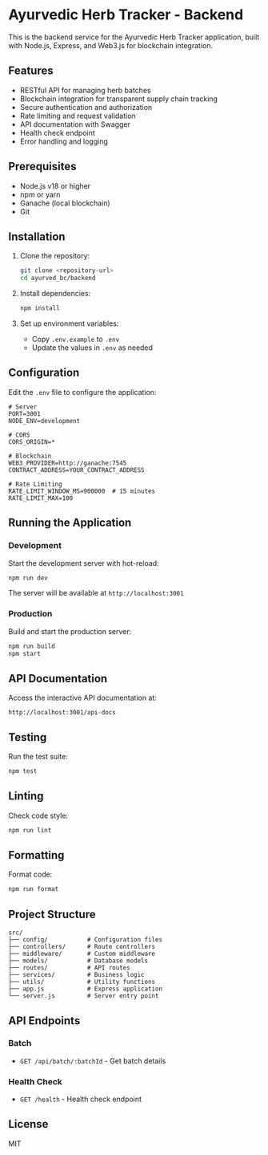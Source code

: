 # Ayurvedic Herb Tracker - Backend

This is the backend service for the Ayurvedic Herb Tracker application, built with Node.js, Express, and Web3.js for blockchain integration.

## Features

- RESTful API for managing herb batches
- Blockchain integration for transparent supply chain tracking
- Secure authentication and authorization
- Rate limiting and request validation
- API documentation with Swagger
- Health check endpoint
- Error handling and logging

## Prerequisites

- Node.js v18 or higher
- npm or yarn
- Ganache (local blockchain)
- Git

## Installation

1. Clone the repository:
   ```bash
   git clone <repository-url>
   cd ayurved_bc/backend
   ```

2. Install dependencies:
   ```bash
   npm install
   ```

3. Set up environment variables:
   - Copy `.env.example` to `.env`
   - Update the values in `.env` as needed

## Configuration

Edit the `.env` file to configure the application:

```env
# Server
PORT=3001
NODE_ENV=development

# CORS
CORS_ORIGIN=*

# Blockchain
WEB3_PROVIDER=http://ganache:7545
CONTRACT_ADDRESS=YOUR_CONTRACT_ADDRESS

# Rate Limiting
RATE_LIMIT_WINDOW_MS=900000  # 15 minutes
RATE_LIMIT_MAX=100
```

## Running the Application

### Development

Start the development server with hot-reload:

```bash
npm run dev
```

The server will be available at `http://localhost:3001`

### Production

Build and start the production server:

```bash
npm run build
npm start
```

## API Documentation

Access the interactive API documentation at:

```
http://localhost:3001/api-docs
```

## Testing

Run the test suite:

```bash
npm test
```

## Linting

Check code style:

```bash
npm run lint
```

## Formatting

Format code:

```bash
npm run format
```

## Project Structure

```
src/
├── config/           # Configuration files
├── controllers/      # Route controllers
├── middleware/       # Custom middleware
├── models/           # Database models
├── routes/           # API routes
├── services/         # Business logic
├── utils/            # Utility functions
├── app.js            # Express application
└── server.js         # Server entry point
```

## API Endpoints

### Batch

- `GET /api/batch/:batchId` - Get batch details

### Health Check

- `GET /health` - Health check endpoint

## License

MIT
